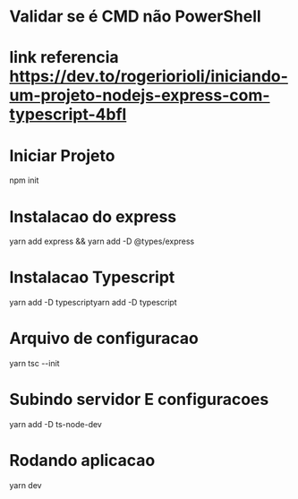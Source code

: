 # Validar se é CMD não PowerShell
# link referencia https://dev.to/rogeriorioli/iniciando-um-projeto-nodejs-express-com-typescript-4bfl
# Iniciar Projeto 

npm init 

# Instalacao do express
yarn add express && yarn add -D @types/express

# Instalacao Typescript
yarn add -D typescriptyarn add -D typescript

# Arquivo de configuracao 
yarn tsc --init

# Subindo servidor E configuracoes
yarn add -D ts-node-dev 

# Rodando aplicacao
yarn dev 